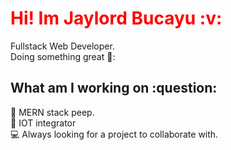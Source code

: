 <h1 style="color:Red">Hi! Im Jaylord Bucayu :v:</h1>

Fullstack Web Developer. 
</br>
Doing something great 🌟:


<h2>What am I working on :question:</h2>
 📖 MERN stack peep.
 </br>
 🤖 IOT integrator
 </br>
 💻 Always looking for a project to collaborate with.
  


